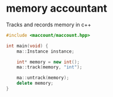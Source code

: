 # memory accountant
 Tracks and records memory in c++

``` c++
#include <maccount/maccount.hpp>

int main(void) {
    ma::Instance instance;

    int* memory = new int();
    ma::track(memory, "int");

    ma::untrack(memory);
    delete memory;
}

```